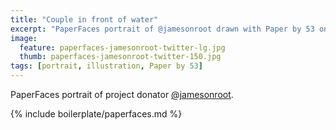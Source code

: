 ```yaml
---
title: "Couple in front of water"
excerpt: "PaperFaces portrait of @jamesonroot drawn with Paper by 53 on an iPad."
image: 
  feature: paperfaces-jamesonroot-twitter-lg.jpg
  thumb: paperfaces-jamesonroot-twitter-150.jpg
tags: [portrait, illustration, Paper by 53]
---
```


PaperFaces portrait of project donator [@jamesonroot](http://twitter.com/jamesonroot).

{% include boilerplate/paperfaces.md %}